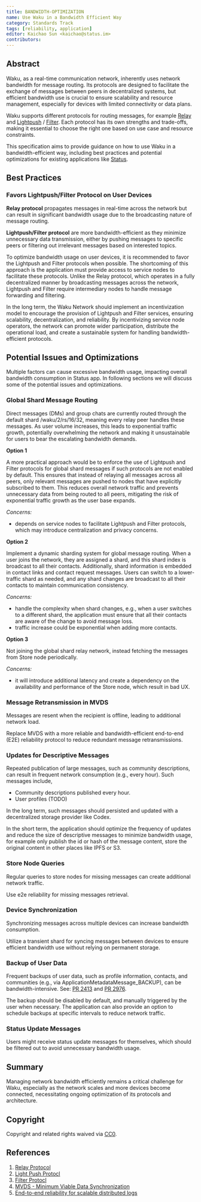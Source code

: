 ```yaml
---
title: BANDWIDTH-OPTIMIZATION
name: Use Waku in a Bandwidth Efficient Way
category: Standards Track
tags: [reliability, application]
editor: Kaichao Sun <kaichao@status.im>
contributors:
---
```


## Abstract

Waku, as a real-time communication network, inherently uses network bandwidth for message routing. Its protocols are designed to facilitate the exchange of messages between peers in decentralized systems, but efficient bandwidth use is crucial to ensure scalability and resource management, especially for devices with limited connectivity or data plans.

Waku supports different protocols for routing messages, for example [Relay](https://github.com/vacp2p/rfc-index/blob/main/waku/standards/core/11/relay.md) and [Lightpush](https://github.com/vacp2p/rfc-index/blob/main/waku/standards/core/19/lightpush.md) / [Filter](https://github.com/vacp2p/rfc-index/blob/main/waku/standards/core/12/filter.md). Each protocol has its own strengths and trade-offs, making it essential to choose the right one based on use case and resource constraints.

This specification aims to provide guidance on how to use Waku in a bandwidth-efficient way, including best practices and potential optimizations for existing applications like [Status](https://status.app/).

## Best Practices

### Favors Lightpush/Filter Protocol on User Devices

**Relay protocol** propagates messages in real-time across the network but can result in significant bandwidth usage due to the broadcasting nature of message routing.

**Lightpush/Filter protocol** are more bandwidth-efficient as they minimize unnecessary data transmission, either by pushing messages to specific peers or filtering out irrelevant messages based on interested topics.

To optimize bandwidth usage on user devices, it is recommended to favor the Lightpush and Filter protocols when possible. The shortcoming of this approach is the application must provide access to service nodes to facilitate these protocols. Unlike the Relay protocol, which operates in a fully decentralized manner by broadcasting messages across the network, Lightpush and Filter require intermediary nodes to handle message forwarding and filtering.

In the long term, the Waku Network should implement an incentivization model to encourage the provision of Lightpush and Filter services, ensuring scalability, decentralization, and reliability. By incentivizing service node operators, the network can promote wider participation, distribute the operational load, and create a sustainable system for handling bandwidth-efficient protocols.

## Potential Issues and Optimizations

Multiple factors can cause excessive bandwidth usage, impacting overall bandwidth consumption in Status app. In following sections we will discuss some of the potential issues and optimizations.

### Global Shard Message Routing

Direct messages (DMs) and group chats are currently routed through the default shard /waku/2/rs/16/32, meaning every relay peer handles these messages. As user volume increases, this leads to exponential traffic growth, potentially overwhelming the network and making it unsustainable for users to bear the escalating bandwidth demands.

**Option 1**

A more practical approach would be to enforce the use of Lightpush and Filter protocols for global shard messages if such protocols are not enabled by default. This ensures that instead of relaying all messages across all peers, only relevant messages are pushed to nodes that have explicitly subscribed to them. This reduces overall network traffic and prevents unnecessary data from being routed to all peers, mitigating the risk of exponential traffic growth as the user base expands.

_Concerns:_
- depends on service nodes to facilitate Lightpush and Filter protocols, which may introduce centralization and privacy concerns.


**Option 2**

Implement a dynamic sharding system for global message routing. When a user joins the network, they are assigned a shard, and this shard index is broadcast to all their contacts. Additionally, shard information is embedded in contact links and contact request messages. Users can switch to a lower-traffic shard as needed, and any shard changes are broadcast to all their contacts to maintain communication consistency.

_Concerns:_
- handle the complexity when shard changes, e.g., when a user switches to a different shard, the application must ensure that all their contacts are aware of the change to avoid message loss.
- traffic increase could be exponential when adding more contacts. 

**Option 3**

Not joining the global shard relay network, instead fetching the messages from Store node periodically. 

_Concerns:_
- it will introduce additional latency and create a dependency on the availability and performance of the Store node, which result in bad UX.

### Message Retransmission in MVDS

Messages are resent when the recipient is offline, leading to additional network load.

Replace MVDS with a more reliable and bandwidth-efficient end-to-end (E2E) reliability protocol to reduce redundant message retransmissions.

### Updates for Descriptive Messages

Repeated publication of large messages, such as community descriptions, can result in frequent network consumption (e.g., every hour). Such messages include,
- Community descriptions published every hour.
- User profiles (TODO)

In the long term, such messages should persisted and updated with a decentralized storage provider like Codex.

In the short term, the application should optimize the frequency of updates and reduce the size of descriptive messages to minimize bandwidth usage, for example only publish the id or hash of the message content, store the original content in other places like IPFS or S3.

### Store Node Queries

Regular queries to store nodes for missing messages can create additional network traffic.

Use e2e reliability for missing messages retrieval.

### Device Synchronization

Synchronizing messages across multiple devices can increase bandwidth consumption.

Utilize a transient shard for syncing messages between devices to ensure efficient bandwidth use without relying on permanent storage.

### Backup of User Data

Frequent backups of user data, such as profile information, contacts, and communities (e.g., via ApplicationMetadataMessage_BACKUP), can be bandwidth-intensive.
See: [PR 2413](https://github.com/status-im/status-go/pull/2413) and [PR 2976](https://github.com/status-im/status-go/pull/2976).

The backup should be disabled by default, and manually triggered by the user when necessary. The application can also provide an option to schedule backups at specific intervals to reduce network traffic.

### Status Update Messages

Users might receive status update messages for themselves, which should be filtered out to avoid unnecessary bandwidth usage.

## Summary

Managing network bandwidth efficiently remains a critical challenge for Waku, especially as the network scales and more devices become connected, necessitating ongoing optimization of its protocols and architecture.

## Copyright

Copyright and related rights waived via [CC0](https://creativecommons.org/publicdomain/zero/1.0/).

## References

1. [Relay Protocol](https://github.com/vacp2p/rfc-index/blob/main/waku/standards/core/11/relay.md)
2. [Light Push Protocl](https://github.com/vacp2p/rfc-index/blob/main/waku/standards/core/19/lightpush.md)
3. [Filter Protocl](https://github.com/vacp2p/rfc-index/blob/main/waku/standards/core/12/filter.md)
4. [MVDS - Minimum Viable Data Synchronization](https://github.com/vacp2p/rfc-index/blob/main/vac/2/mvds.md)
5. [End-to-end reliability for scalable distributed logs](https://forum.vac.dev/t/end-to-end-reliability-for-scalable-distributed-logs/293)
